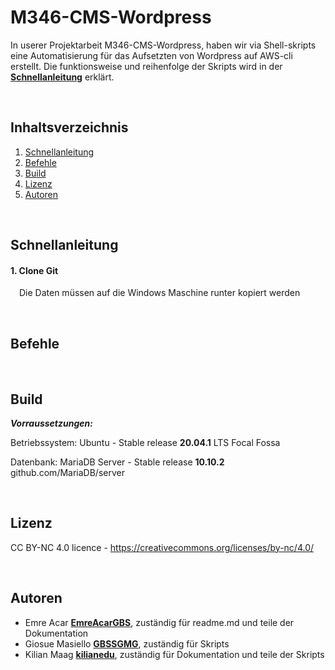 # M346-CMS-Wordpress

In userer Projektarbeit M346-CMS-Wordpress, haben wir via Shell-skripts eine Automatisierung für das Aufsetzten von Wordpress auf AWS-cli erstellt. Die funktionsweise und reihenfolge der Skripts wird in der [**Schnellanleitung**](#schnellanleitung) erklärt.


<br>

## Inhaltsverzeichnis

1. [Schnellanleitung](#schnellanleitung)
2. [Befehle](#befehle)
3. [Build](#build)
4. [Lizenz](#lizenz)
5. [Autoren](#autoren) 


<br>

## Schnellanleitung


#### 1. Clone Git 

&emsp;Die Daten müssen auf die Windows Maschine runter kopiert werden



<br>

## Befehle




<br>

## Build

***Vorraussetzungen:***

Betriebssystem: Ubuntu - Stable release **20.04.1** LTS Focal Fossa 

Datenbank: MariaDB Server - Stable release **10.10.2** github.com/MariaDB/server



<br>

## Lizenz

CC BY-NC 4.0 licence - https://creativecommons.org/licenses/by-nc/4.0/



<br>

## Autoren

* Emre Acar [**EmreAcarGBS**](https://github.com/EmreAcarGBS), zuständig für readme.md und teile der Dokumentation
* Giosue Masiello [**GBSSGMG**](https://github.com/GBSSGMG), zuständig für Skripts
* Kilian Maag [**kilianedu**](https://github.com/kilianedu), zuständig für Dokumentation und teile der Skripts

